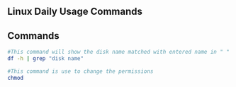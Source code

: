 ## Linux Daily Usage Commands


## Commands

``` bash
#This command will show the disk name matched with entered name in " " 
df -h | grep "disk name"
```

``` bash
#This command is use to change the permissions
chmod 
```
